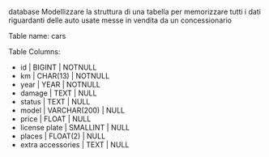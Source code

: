 database
Modellizzare la struttura di una tabella per memorizzare tutti i dati riguardanti delle auto usate messe in vendita da un concessionario

Table name: cars

Table Columns:
- id | BIGINT | NOTNULL 
- km | CHAR(13) | NOTNULL
- year | YEAR | NOTNULL
- damage | TEXT | NULL
- status | TEXT | NULL
- model | VARCHAR(200) | NULL
- price | FLOAT | NULL
- license plate | SMALLINT | NULL
- places |  FLOAT(2) | NULL
- extra accessories | TEXT | NULL 